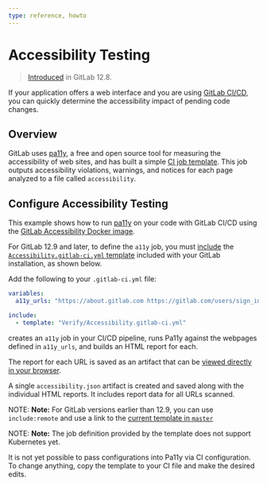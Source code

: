 ```yaml
---
type: reference, howto
---
```


# Accessibility Testing

> [Introduced](https://gitlab.com/gitlab-org/gitlab/-/merge_requests/25144) in GitLab 12.8.

If your application offers a web interface and you are using
[GitLab CI/CD](../../../ci/README.md), you can quickly determine the accessibility
impact of pending code changes.

## Overview

GitLab uses [pa11y](https://pa11y.org/), a free and open source tool for
measuring the accessibility of web sites, and has built a simple
[CI job template](https://gitlab.com/gitlab-org/gitlab/blob/master/lib/gitlab/ci/templates/Verify/Accessibility.gitlab-ci.yml).
This job outputs accessibility violations, warnings, and notices for each page
analyzed to a file called `accessibility`.

## Configure Accessibility Testing

This example shows how to run [pa11y](https://pa11y.org/)
on your code with GitLab CI/CD using the [GitLab Accessibility Docker image](https://gitlab.com/gitlab-org/ci-cd/accessibility).

For GitLab 12.9 and later, to define the `a11y` job, you must
[include](../../../ci/yaml/README.md#includetemplate) the
[`Accessibility.gitlab-ci.yml` template](https://gitlab.com/gitlab-org/gitlab/blob/master/lib/gitlab/ci/templates/Verify/Accessibility.gitlab-ci.yml)
included with your GitLab installation, as shown below.

Add the following to your `.gitlab-ci.yml` file:

```yaml
variables:
  a11y_urls: "https://about.gitlab.com https://gitlab.com/users/sign_in"

include:
  - template: "Verify/Accessibility.gitlab-ci.yml"
```

creates an `a11y` job in your CI/CD pipeline, runs
Pa11y against the webpages defined in `a11y_urls`, and builds an HTML report for each.

The report for each URL is saved as an artifact that can be [viewed directly in your browser](../../../ci/pipelines/job_artifacts.md#browsing-artifacts).

A single `accessibility.json` artifact is created and saved along with the individual HTML reports.
It includes report data for all URLs scanned.

NOTE: **Note:**
For GitLab versions earlier than 12.9, you can use `include:remote` and use a
link to the [current template in `master`](https://gitlab.com/gitlab-org/gitlab/-/raw/master/lib/gitlab/ci/templates/Verify/Accessibility.gitlab-ci.yml)

NOTE: **Note:**
The job definition provided by the template does not support Kubernetes yet.

It is not yet possible to pass configurations into Pa11y via CI configuration. To change anything,
copy the template to your CI file and make the desired edits.

